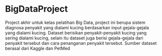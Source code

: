 # BigDataProject

Project akhir untuk kelas pelatihan Big Data, project ini berupa sistem diagnosa penyakit yang dialami kucing berdasarkan input gejala-gejala yang dialami kucing.
Dataset berisikan penyakit-penyakit kucing yang sering dialami kucing, selain itu dataset juga berisi gejala-gejala dari penyakit tersebut dan cara penanganan penyakit tersebut.
Sumber dataset berasal dari Kaggle dan PetMed
